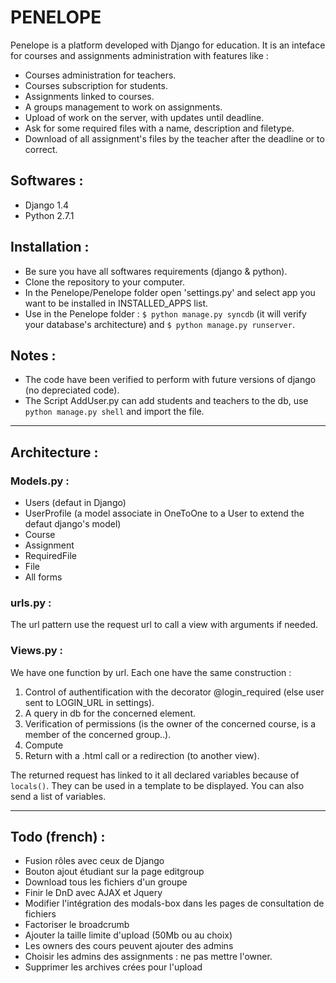 # PENELOPE

Penelope is a platform developed with Django for education. It is an inteface for courses and assignments administration with features like :

* Courses administration for teachers.
* Courses subscription for students.
* Assignments linked to courses.
* A groups management to work on assignments.
* Upload of work on the server, with updates until deadline.
* Ask for some required files with a name, description and filetype.
* Download of all assignment's files by the teacher after the deadline or to correct.


Softwares :
-----------

* Django 1.4
* Python 2.7.1


Installation :
--------------

* Be sure you have all softwares requirements (django & python). 
* Clone the repository to your computer.
* In the Penelope/Penelope folder open 'settings.py' and select app you want to be installed in INSTALLED_APPS list.
* Use in the Penelope folder :  `$ python manage.py syncdb` (it will verify your database's architecture) and `$ python manage.py runserver`.

Notes :
-------

* The code have been verified to perform with future versions of django (no depreciated code).
* The Script AddUser.py can add students and teachers to the db, use  `python manage.py shell` and import the file.

* * *

Architecture :
--------------

### Models.py :
* Users (defaut in Django)
* UserProfile (a model associate in OneToOne to a User to extend the defaut django's model)
* Course
* Assignment
* RequiredFile
* File
* All forms

### urls.py :
The url pattern use the request url to call a view with arguments if needed.

### Views.py :
We have one function by url. Each one have the same construction :
1. Control of authentification with the decorator @login_required (else user sent to LOGIN_URL in settings).
2. A query in db for the concerned element.
3. Verification of permissions (is the owner of the concerned course, is a member of the concerned group..).
4. Compute
5. Return with a .html call or a redirection (to another view).

The returned request has linked to it all declared variables because of `locals()`. They can be used in a template to be displayed. You can also send a list of variables.

* * *

Todo (french) :
---------------

* Fusion rôles avec ceux de Django
* Bouton ajout étudiant sur la page editgroup
* Download tous les fichiers d'un groupe
* Finir le DnD avec AJAX et Jquery
* Modifier l'intégration des modals-box dans les pages de consultation de fichiers
* Factoriser le broadcrumb
* Ajouter la taille limite d'upload (50Mb ou au choix)
* Les owners des cours peuvent ajouter des admins
* Choisir les admins des assignments : ne pas mettre l'owner.
* Supprimer les archives crées pour l'upload
